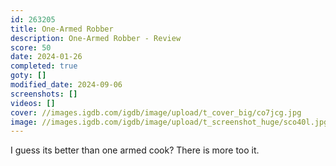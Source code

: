 ```yaml
---
id: 263205
title: One-Armed Robber
description: One-Armed Robber - Review
score: 50
date: 2024-01-26
completed: true
goty: []
modified_date: 2024-09-06
screenshots: []
videos: []
cover: //images.igdb.com/igdb/image/upload/t_cover_big/co7jcg.jpg
image: //images.igdb.com/igdb/image/upload/t_screenshot_huge/sco40l.jpg
---
```

I guess its better than one armed cook? There is more too it.
